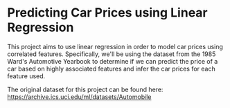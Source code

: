 # Predicting Car Prices using Linear Regression

This project aims to use linear regression in order to model car prices using correlated features. Specifically, we'll be using the dataset from the 1985 Ward's Automotive Yearbook to determine if we can predict the price of a car based on highly associated features and infer the car prices for each feature used.

The original dataset for this project can be found here: https://archive.ics.uci.edu/ml/datasets/Automobile
